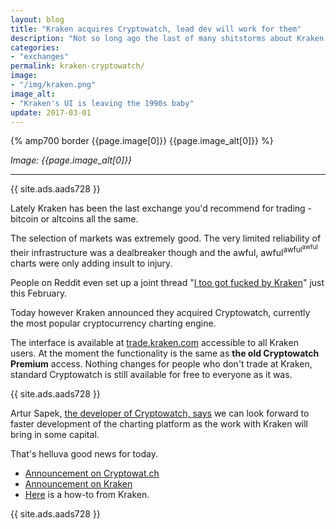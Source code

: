 ```yaml
---
layout: blog
title: "Kraken acquires Cryptowatch, lead dev will work for them"
description: "Not so long ago the last of many shitstorms about Kraken's crappy matching engine there is finally some good news from the exchange."
categories:
- "exchanges"
permalink: kraken-cryptowatch/
image:
- "/img/kraken.png"
image_alt:
- "Kraken's UI is leaving the 1990s baby"
update: 2017-03-01
---
```


{% amp700 border {{page.image[0]}} {{page.image_alt[0]}} %}

_Image: {{page.image_alt[0]}}_

________________________

{{ site.ads.aads728 }}

Lately Kraken has been the last exchange you'd recommend for trading - bitcoin or altcoins all the same.

The selection of markets was extremely good. The very limited reliability of their infrastructure was a dealbreaker though and the awful, awful<sup>awful<sup>awful</sup></sup> charts were only adding insult to injury.

People on Reddit even set up a joint thread "[I too got fucked by Kraken](https://www.reddit.com/r/BitcoinMarkets/comments/5vwgye/i_too_got_fucked_by_kraken_general_thread/)" just this February.

Today however Kraken announced they acquired Cryptowatch, currently the most popular cryptocurrency charting engine.

The interface is available at [trade.kraken.com](https://trade.kraken.com/kraken/ethbtc) accessible to all Kraken users. At the moment the functionality is the same as **the old Cryptowatch Premium** access. Nothing changes for people who don't trade at Kraken, standard Cryptowatch is still available for free to everyone as it was.

{{ site.ads.aads728 }}

Artur Sapek, [the developer of Cryptowatch, says](https://cryptowat.ch/announcement/kraken-acquires-cryptowatch) we can look forward to faster development of the charting platform as the work with Kraken will bring in some capital.

That's helluva good news for today.

* [Announcement on Cryptowat.ch](https://cryptowat.ch/announcement/kraken-acquires-cryptowatch)
* [Announcement on Kraken](http://blog.kraken.com/post/157796880417/kraken-acquires-cryptowatch-and-launches-new-trade)
* [Here](http://blog.kraken.com/post/157561097377/how-to-get-started-trading-on-krakens-new-trading) is a how-to from Kraken.

{{ site.ads.aads728 }}
